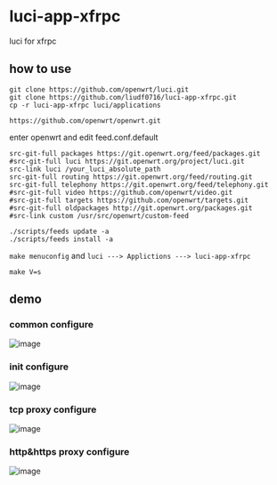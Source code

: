 # luci-app-xfrpc
luci for xfrpc

## how to use

```
git clone https://github.com/openwrt/luci.git
git clone https://github.com/liudf0716/luci-app-xfrpc.git
cp -r luci-app-xfrpc luci/applications

https://github.com/openwrt/openwrt.git
```

enter openwrt and edit feed.conf.default

```
src-git-full packages https://git.openwrt.org/feed/packages.git
#src-git-full luci https://git.openwrt.org/project/luci.git
src-link luci /your_luci_absolute_path
src-git-full routing https://git.openwrt.org/feed/routing.git
src-git-full telephony https://git.openwrt.org/feed/telephony.git
#src-git-full video https://github.com/openwrt/video.git
#src-git-full targets https://github.com/openwrt/targets.git
#src-git-full oldpackages http://git.openwrt.org/packages.git
#src-link custom /usr/src/openwrt/custom-feed
```

```
./scripts/feeds update -a
./scripts/feeds install -a
```

`make menuconfig` and `luci ---> Applictions ---> luci-app-xfrpc` 

```
make V=s
```

## demo

### common configure

![image](https://user-images.githubusercontent.com/1182593/173511270-d1fb8c1d-f82c-4258-8585-2e9b0736857f.png)

### init configure

![image](https://user-images.githubusercontent.com/1182593/173511497-c4479f94-6b9c-4858-bf82-abbc57195afe.png)

### tcp proxy configure

![image](https://user-images.githubusercontent.com/1182593/173511673-cfd5b6dd-b4f9-47d4-a1ba-67d57c55f89a.png)

### http&https proxy configure

![image](https://user-images.githubusercontent.com/1182593/173511745-7e0929de-80b3-402e-a588-abab905ca085.png)
